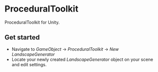# ProceduralToolkit
ProceduralToolkit for Unity.

Get started
------------
* Navigate to *GameObject* -> *ProceduralToolkit* -> *New LandscapeGenerator*
* Locate your newly created *LandscapeGenerator* object on your scene and edit settings.

